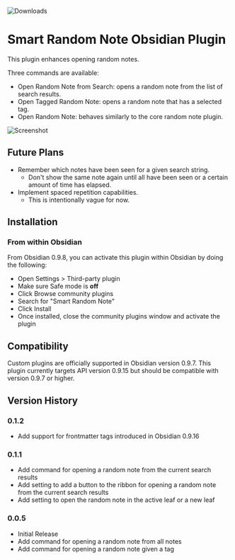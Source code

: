 ![Downloads](https://img.shields.io/github/downloads/erichalldev/obsidian-smart-random-note/total.svg)

# Smart Random Note Obsidian Plugin

This plugin enhances opening random notes.

Three commands are available:

-   Open Random Note from Search: opens a random note from the list of search results.
-   Open Tagged Random Note: opens a random note that has a selected tag.
-   Open Random Note: behaves similarly to the core random note plugin.

![Screenshot](https://raw.githubusercontent.com/erichalldev/obsidian-smart-random-note/master/screenshot.gif)

## Future Plans

-   Remember which notes have been seen for a given search string.
    -   Don't show the same note again until all have been seen or a certain amount of time has elapsed.
-   Implement spaced repetition capabilities.
    -   This is intentionally vague for now.

## Installation

### From within Obsidian

From Obsidian 0.9.8, you can activate this plugin within Obsidian by doing the following:

-   Open Settings > Third-party plugin
-   Make sure Safe mode is **off**
-   Click Browse community plugins
-   Search for "Smart Random Note"
-   Click Install
-   Once installed, close the community plugins window and activate the plugin

## Compatibility

Custom plugins are officially supported in Obsidian version 0.9.7. This plugin currently targets API version 0.9.15 but should be compatible with version 0.9.7 or higher.

## Version History

### 0.1.2

-   Add support for frontmatter tags introduced in Obsidian 0.9.16

### 0.1.1

-   Add command for opening a random note from the current search results
-   Add setting to add a button to the ribbon for opening a random note from the current search results
-   Add setting to open the random note in the active leaf or a new leaf

### 0.0.5

-   Initial Release
-   Add command for opening a random note from all notes
-   Add command for opening a random note given a tag
